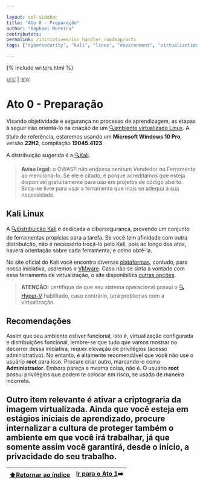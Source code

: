 ```yaml
---

layout: col-sidebar
title: "Ato 0 - Preparação"
author: "Raphael Moreira"
contributors: 
permalink: /initiatives/isc_handler_roadmap/acts
tags: ["cybersecurity", "kali", "linux", "environment", "virtualization"]

---
```


{% include writers.html %}

[🇺🇸](act_0.md) | 🇧🇷
# Ato 0 - Preparação
Visando objetividade e segurança no processo de aprendizagem, as etapas à seguir irão orientá-lo na criação de um 
[🔍ambiente virtualizado Linux](https://www.redhat.com/pt-br/topics/virtualization/what-is-virtualization). A título de referência, estaremos usando um **Microsoft Windows 10 Pro**, versão **22H2**, 
compilação **19045.4123**. 

A distribuição sugerida é a [🔍Kali](https://www.kali.org/).

>**Aviso legal:** o OWASP não endossa nenhum Vendedor ou Ferramenta ao mencioná-lo. Se ele é citado, é porque acreditamos 
> que esteja disponível gratuitamente para uso em projetos de código aberto. Sinta-se livre para usar a ferramenta que 
> mais se adequa à sua necessidade.

## Kali Linux
A [🔍distribuição Kali](https://www.kali.org/features/) é dedicada a cibersegurança, provendo um conjunto de ferramentas propícias para a tarefa. 
Se você tem afinidade com outra distribuição, não é necessário trocá-lo pelo Kali, pois ao longo dos atos, haverá orientação 
sobre cada ferramenta, e como obtê-la.

No site oficial do Kali você encontra diversas [plataformas](https://www.kali.org/get-kali/#kali-platforms), contudo, para nossa iniciativa, usaremos o [VMware](https://cdimage.kali.org/kali-2024.1/kali-linux-2024.1-vmware-amd64.7z).
Caso não se sinta à vontade com essa ferramenta de virtualização, o site disponibiliza [outras opções](https://www.kali.org/get-kali/#kali-virtual-machines).

>**ATENÇÃO:** certifique de que seu sistema operacional possui o 
> [🔍Hyper-V](https://learn.microsoft.com/pt-br/virtualization/hyper-v-on-windows/about/) habilitado, caso contrário,
> terá problemas com a virtualização.

## Recomendações

Assim que seu ambiente estiver funcional, isto é, virtualização configurada e distribuições funcional, lembre-se que tudo 
que vamos mostrar no decorrer dessa iniciativa, requer elevação de privilégios (acesso administrativo). No entanto, é altamente 
recomendável que você não use o usuário **root** para isso. Procure criar outro, marcando-o como **Administrador**. Embora 
pareça a mesma coisa, não é. O usuário **root** possui privilégios que podem te colocar em risco, se usado de maneira incorreta. 

Outro item relevante é ativar a criptograria da imagem virtualizada. Ainda que você esteja em estágios iniciais de
aprendizado, procure internalizar a cultura de proteger também o ambiente em que você irá trabalhar, já que somente assim
você garantirá, desde o início, a privacidade do seu trabalho.
---

| [⬆️Retornar ao índice](../index.pt-BR.md) | [Ir para o Ato 1](act_1.pt-BR.md)➡️ |
|-------------------------------------------|-------------------------------------|

